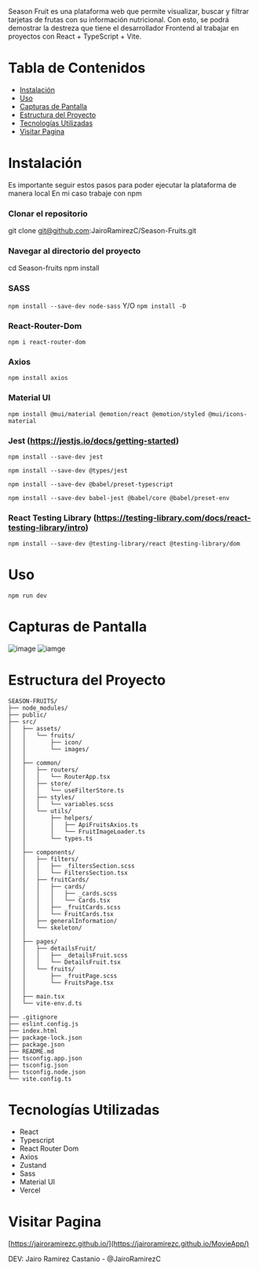 Season Fruit es una plataforma web que permite visualizar, buscar y filtrar tarjetas de frutas con su información nutricional. Con esto, se podrá demostrar la destreza que tiene el desarrollador Frontend al trabajar en proyectos con React + TypeScript + Vite.

# Tabla de Contenidos
- [Instalación](#instalación)
- [Uso](#uso)
- [Capturas de Pantalla](#capturas-de-pantalla)
- [Estructura del Proyecto](#estructura-del-proyecto)
- [Tecnologías Utilizadas](#tecnologías-utilizadas)
- [Visitar Pagina](#visitar-pagina)


# Instalación
Es importante seguir estos pasos para poder ejecutar la plataforma de manera local
En mi caso trabaje con npm

### Clonar el repositorio
git clone git@github.com:JairoRamirezC/Season-Fruits.git

### Navegar al directorio del proyecto
cd Season-fruits
npm install

### SASS
```npm install --save-dev node-sass``` Y/O ```npm install -D```

### React-Router-Dom
```npm i react-router-dom```

### Axios
```npm install axios```

### Material UI
```npm install @mui/material @emotion/react @emotion/styled @mui/icons-material```

### Jest (https://jestjs.io/docs/getting-started)
```npm install --save-dev jest```

```npm install --save-dev @types/jest```

```npm install --save-dev @babel/preset-typescript```

```npm install --save-dev babel-jest @babel/core @babel/preset-env```

### React Testing Library (https://testing-library.com/docs/react-testing-library/intro)
```npm install --save-dev @testing-library/react @testing-library/dom```

# Uso
```npm run dev```

# Capturas de Pantalla
![image](image.png)
![iamge](image-1.png)

# Estructura del Proyecto
```plaintext
SEASON-FRUITS/
├── node_modules/
├── public/
├── src/
│   ├── assets/
│   │   └── fruits/
│   │       ├── icon/
│   │       └── images/
│   │
│   ├── common/
│   │   ├── routers/
│   │   │   └── RouterApp.tsx
│   │   ├── store/
│   │   │   └── useFilterStore.ts
│   │   ├── styles/
│   │   │   └── variables.scss
│   │   └── utils/
│   │       ├── helpers/
│   │       │   ├── ApiFruitsAxios.ts
│   │       │   └── FruitImageLoader.ts
│   │       └── types.ts
│   │
│   ├── components/
│   │   ├── filters/
│   │   │   ├── _filtersSection.scss
│   │   │   └── FiltersSection.tsx
│   │   ├── fruitCards/
│   │   │   ├── cards/
│   │   │   │   ├── _cards.scss
│   │   │   │   └── Cards.tsx
│   │   │   ├── _fruitCards.scss
│   │   │   └── FruitCards.tsx
│   │   ├── generalInformation/
│   │   └── skeleton/
│   │
│   ├── pages/
│   │   ├── detailsFruit/
│   │   │   ├── _detailsFruit.scss
│   │   │   └── DetailsFruit.tsx
│   │   └── fruits/
│   │       ├── _fruitPage.scss
│   │       └── FruitsPage.tsx
│   │
│   ├── main.tsx
│   └── vite-env.d.ts
│
├── .gitignore
├── eslint.config.js
├── index.html
├── package-lock.json
├── package.json
├── README.md
├── tsconfig.app.json
├── tsconfig.json
├── tsconfig.node.json
└── vite.config.ts
```
# Tecnologías Utilizadas
- React
- Typescript
- React Router Dom
- Axios
- Zustand
- Sass
- Material UI
- Vercel

# Visitar Pagina
[https://jairoramirezc.github.io/](https://jairoramirezc.github.io/MovieApp/)



DEV: Jairo Ramirez Castanio - @JairoRamirezC